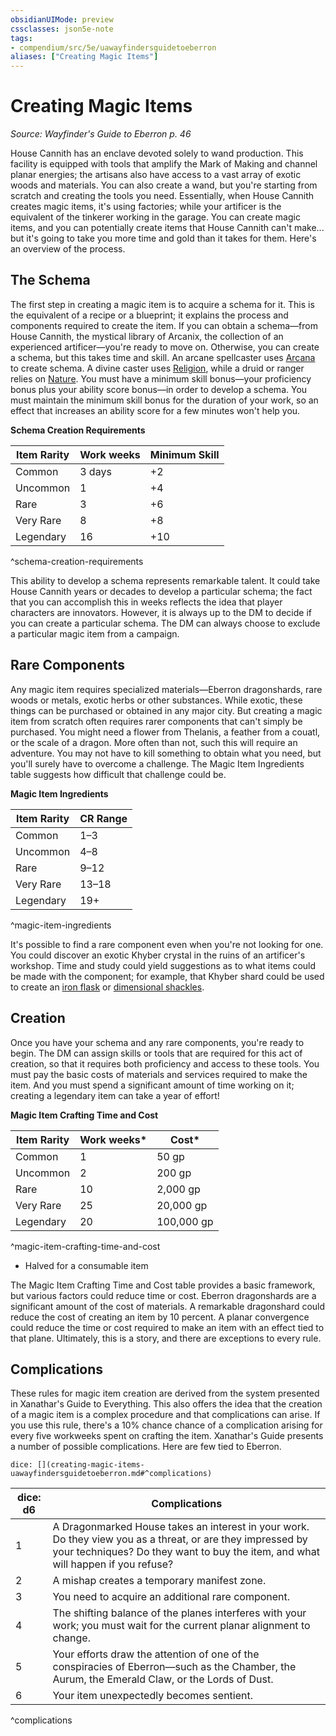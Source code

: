 ```yaml
---
obsidianUIMode: preview
cssclasses: json5e-note
tags:
- compendium/src/5e/uawayfindersguidetoeberron
aliases: ["Creating Magic Items"]
---
```

# Creating Magic Items
*Source: Wayfinder's Guide to Eberron p. 46* 

House Cannith has an enclave devoted solely to wand production. This facility is equipped with tools that amplify the Mark of Making and channel planar energies; the artisans also have access to a vast array of exotic woods and materials. You can also create a wand, but you're starting from scratch and creating the tools you need. Essentially, when House Cannith creates magic items, it's using factories; while your artificer is the equivalent of the tinkerer working in the garage. You can create magic items, and you can potentially create items that House Cannith can't make... but it's going to take you more time and gold than it takes for them. Here's an overview of the process.

## The Schema

The first step in creating a magic item is to acquire a schema for it. This is the equivalent of a recipe or a blueprint; it explains the process and components required to create the item. If you can obtain a schema—from House Cannith, the mystical library of Arcanix, the collection of an experienced artificer—you're ready to move on. Otherwise, you can create a schema, but this takes time and skill. An arcane spellcaster uses [Arcana](/Systems/5e/rules/skills.md#Arcana) to create schema. A divine caster uses [Religion](/Systems/5e/rules/skills.md#Religion), while a druid or ranger relies on [Nature](/Systems/5e/rules/skills.md#Nature). You must have a minimum skill bonus—your proficiency bonus plus your ability score bonus—in order to develop a schema. You must maintain the minimum skill bonus for the duration of your work, so an effect that increases an ability score for a few minutes won't help you.

**Schema Creation Requirements**

| Item Rarity | Work weeks | Minimum Skill |
|-------------|------------|---------------|
| Common | 3 days | +2 |
| Uncommon | 1 | +4 |
| Rare | 3 | +6 |
| Very Rare | 8 | +8 |
| Legendary | 16 | +10 |
^schema-creation-requirements

This ability to develop a schema represents remarkable talent. It could take House Cannith years or decades to develop a particular schema; the fact that you can accomplish this in weeks reflects the idea that player characters are innovators. However, it is always up to the DM to decide if you can create a particular schema. The DM can always choose to exclude a particular magic item from a campaign.

## Rare Components

Any magic item requires specialized materials—Eberron dragonshards, rare woods or metals, exotic herbs or other substances. While exotic, these things can be purchased or obtained in any major city. But creating a magic item from scratch often requires rarer components that can't simply be purchased. You might need a flower from Thelanis, a feather from a couatl, or the scale of a dragon. More often than not, such this will require an adventure. You may not have to kill something to obtain what you need, but you'll surely have to overcome a challenge. The Magic Item Ingredients table suggests how difficult that challenge could be.

**Magic Item Ingredients**

| Item Rarity | CR Range |
|-------------|----------|
| Common | 1–3 |
| Uncommon | 4–8 |
| Rare | 9–12 |
| Very Rare | 13–18 |
| Legendary | 19+ |
^magic-item-ingredients

It's possible to find a rare component even when you're not looking for one. You could discover an exotic Khyber crystal in the ruins of an artificer's workshop. Time and study could yield suggestions as to what items could be made with the component; for example, that Khyber shard could be used to create an [iron flask](/Systems/5e/items/iron-flask.md) or [dimensional shackles](/Systems/5e/items/dimensional-shackles.md).

## Creation

Once you have your schema and any rare components, you're ready to begin. The DM can assign skills or tools that are required for this act of creation, so that it requires both proficiency and access to these tools. You must pay the basic costs of materials and services required to make the item. And you must spend a significant amount of time working on it; creating a legendary item can take a year of effort!

**Magic Item Crafting Time and Cost**

| Item Rarity | Work weeks* | Cost* |
|-------------|-------------|-------|
| Common | 1 | 50 gp |
| Uncommon | 2 | 200 gp |
| Rare | 10 | 2,000 gp |
| Very Rare | 25 | 20,000 gp |
| Legendary | 20 | 100,000 gp |
^magic-item-crafting-time-and-cost

* Halved for a consumable item

The Magic Item Crafting Time and Cost table provides a basic framework, but various factors could reduce time or cost. Eberron dragonshards are a significant amount of the cost of materials. A remarkable dragonshard could reduce the cost of creating an item by 10 percent. A planar convergence could reduce the time or cost required to make an item with an effect tied to that plane. Ultimately, this is a story, and there are exceptions to every rule.

## Complications

These rules for magic item creation are derived from the system presented in Xanathar's Guide to Everything. This also offers the idea that the creation of a magic item is a complex procedure and that complications can arise. If you use this rule, there's a 10% chance chance of a complication arising for every five workweeks spent on crafting the item. Xanathar's Guide presents a number of possible complications. Here are few tied to Eberron.

`dice: [](creating-magic-items-uawayfindersguidetoeberron.md#^complications)`

| dice: d6 | Complications |
|----------|---------------|
| 1 | A Dragonmarked House takes an interest in your work. Do they view you as a threat, or are they impressed by your techniques? Do they want to buy the item, and what will happen if you refuse? |
| 2 | A mishap creates a temporary manifest zone. |
| 3 | You need to acquire an additional rare component. |
| 4 | The shifting balance of the planes interferes with your work; you must wait for the current planar alignment to change. |
| 5 | Your efforts draw the attention of one of the conspiracies of Eberron—such as the Chamber, the Aurum, the Emerald Claw, or the Lords of Dust. |
| 6 | Your item unexpectedly becomes sentient. |
^complications